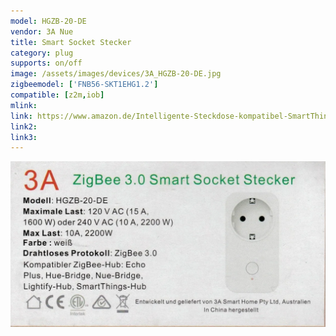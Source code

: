 ```yaml
---
model: HGZB-20-DE
vendor: 3A Nue
title: Smart Socket Stecker
category: plug
supports: on/off
image: /assets/images/devices/3A_HGZB-20-DE.jpg
zigbeemodel: ['FNB56-SKT1EHG1.2']
compatible: [z2m,iob]
mlink: 
link: https://www.amazon.de/Intelligente-Steckdose-kompatibel-SmartThings-Steuerung/dp/B07GYG5GRP
link2: 
link3: 
---
```

![Product label](/assets/images/devices/3A_HGZB-20-DE-2.webp)

